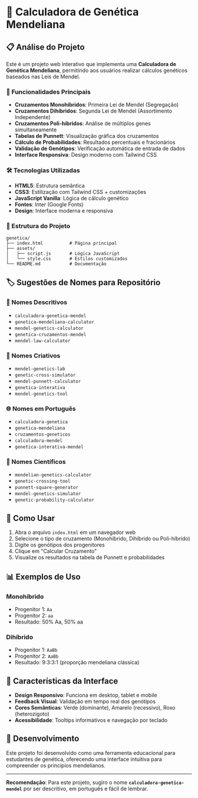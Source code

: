 # 🧬 Calculadora de Genética Mendeliana

## 📋 Análise do Projeto

Este é um projeto web interativo que implementa uma **Calculadora de Genética Mendeliana**, permitindo aos usuários realizar cálculos genéticos baseados nas Leis de Mendel.

### 🎯 Funcionalidades Principais

- **Cruzamentos Monohíbridos**: Primeira Lei de Mendel (Segregação)
- **Cruzamentos Dihíbridos**: Segunda Lei de Mendel (Assortimento Independente)
- **Cruzamentos Poli-híbridos**: Análise de múltiplos genes simultaneamente
- **Tabelas de Punnett**: Visualização gráfica dos cruzamentos
- **Cálculo de Probabilidades**: Resultados percentuais e fracionários
- **Validação de Genótipos**: Verificação automática de entrada de dados
- **Interface Responsiva**: Design moderno com Tailwind CSS

### 🛠️ Tecnologias Utilizadas

- **HTML5**: Estrutura semântica
- **CSS3**: Estilização com Tailwind CSS + customizações
- **JavaScript Vanilla**: Lógica de cálculo genético
- **Fontes**: Inter (Google Fonts)
- **Design**: Interface moderna e responsiva

### 📁 Estrutura do Projeto

```
genetica/
├── index.html          # Página principal
├── assets/
│   ├── script.js       # Lógica JavaScript
│   └── style.css       # Estilos customizados
└── README.md           # Documentação
```

## 🏷️ Sugestões de Nomes para Repositório

### 🎯 Nomes Descritivos

- `calculadora-genetica-mendel`
- `genetica-mendeliana-calculator`
- `mendel-genetics-calculator`
- `genetica-cruzamentos-mendel`
- `mendel-law-calculator`

### 🧬 Nomes Criativos

- `mendel-genetics-lab`
- `genetic-cross-simulator`
- `mendel-punnett-calculator`
- `genetica-interativa`
- `mendel-genetics-tool`

### 🌐 Nomes em Português

- `calculadora-genetica`
- `genetica-mendeliana`
- `cruzamentos-geneticos`
- `calculadora-mendel`
- `genetica-interativa-mendel`

### 🔬 Nomes Científicos

- `mendelian-genetics-calculator`
- `genetic-crossing-tool`
- `punnett-square-generator`
- `mendel-genetics-simulator`
- `genetic-probability-calculator`

## 🚀 Como Usar

1. Abra o arquivo `index.html` em um navegador web
2. Selecione o tipo de cruzamento (Monohíbrido, Dihíbrido ou Poli-híbrido)
3. Digite os genótipos dos progenitores
4. Clique em "Calcular Cruzamento"
5. Visualize os resultados na tabela de Punnett e probabilidades

## 📊 Exemplos de Uso

### Monohíbrido

- Progenitor 1: `Aa`
- Progenitor 2: `aa`
- Resultado: 50% Aa, 50% aa

### Dihíbrido

- Progenitor 1: `AaBb`
- Progenitor 2: `AaBb`
- Resultado: 9:3:3:1 (proporção mendeliana clássica)

## 🎨 Características da Interface

- **Design Responsivo**: Funciona em desktop, tablet e mobile
- **Feedback Visual**: Validação em tempo real dos genótipos
- **Cores Semânticas**: Verde (dominante), Amarelo (recessivo), Roxo (heterozigoto)
- **Acessibilidade**: Tooltips informativos e navegação por teclado

## 🔧 Desenvolvimento

Este projeto foi desenvolvido como uma ferramenta educacional para estudantes de genética, oferecendo uma interface intuitiva para compreender os princípios mendelianos.

---

**Recomendação**: Para este projeto, sugiro o nome **`calculadora-genetica-mendel`** por ser descritivo, em português e fácil de lembrar.
